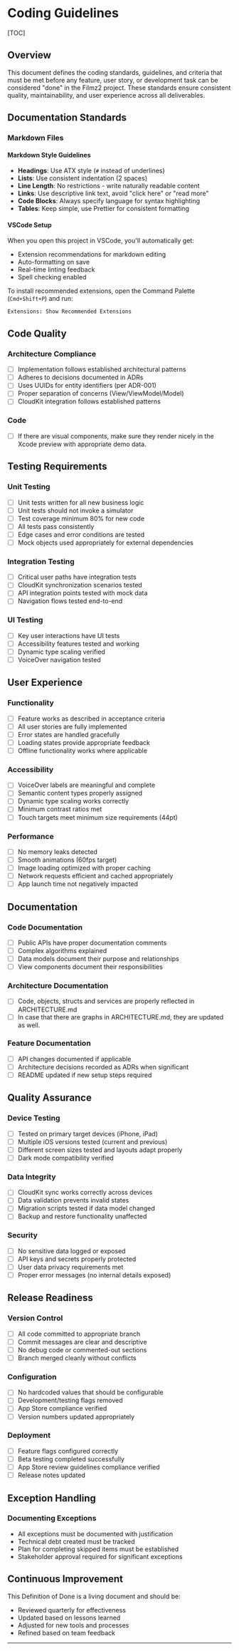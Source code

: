 # Coding Guidelines

[TOC]

## Overview

This document defines the coding standards, guidelines, and criteria that must be met before any feature, user story, or development task can be considered "done" in the Filmz2 project. These standards ensure consistent quality, maintainability, and user experience across all deliverables.

## Documentation Standards

### Markdown Files

#### Markdown Style Guidelines

- **Headings**: Use ATX style (`#` instead of underlines)
- **Lists**: Use consistent indentation (2 spaces)
- **Line Length**: No restrictions - write naturally readable content
- **Links**: Use descriptive link text, avoid "click here" or "read more"
- **Code Blocks**: Always specify language for syntax highlighting
- **Tables**: Keep simple, use Prettier for consistent formatting

#### VSCode Setup

When you open this project in VSCode, you'll automatically get:

- Extension recommendations for markdown editing
- Auto-formatting on save
- Real-time linting feedback
- Spell checking enabled

To install recommended extensions, open the Command Palette (`Cmd+Shift+P`) and run:

```text
Extensions: Show Recommended Extensions
```

## Code Quality

### Architecture Compliance

- [ ] Implementation follows established architectural patterns
- [ ] Adheres to decisions documented in ADRs
- [ ] Uses UUIDs for entity identifiers (per ADR-001)
- [ ] Proper separation of concerns (View/ViewModel/Model)
- [ ] CloudKit integration follows established patterns

### Code

- [ ] If there are visual components, make sure they render nicely in the Xcode preview with appropriate demo data.

## Testing Requirements

### Unit Testing

- [ ] Unit tests written for all new business logic
- [ ] Unit tests should not invoke a simulator
- [ ] Test coverage minimum 80% for new code
- [ ] All tests pass consistently
- [ ] Edge cases and error conditions are tested
- [ ] Mock objects used appropriately for external dependencies

### Integration Testing

- [ ] Critical user paths have integration tests
- [ ] CloudKit synchronization scenarios tested
- [ ] API integration points tested with mock data
- [ ] Navigation flows tested end-to-end

### UI Testing

- [ ] Key user interactions have UI tests
- [ ] Accessibility features tested and working
- [ ] Dynamic type scaling verified
- [ ] VoiceOver navigation tested

## User Experience

### Functionality

- [ ] Feature works as described in acceptance criteria
- [ ] All user stories are fully implemented
- [ ] Error states are handled gracefully
- [ ] Loading states provide appropriate feedback
- [ ] Offline functionality works where applicable

### Accessibility

- [ ] VoiceOver labels are meaningful and complete
- [ ] Semantic content types properly assigned
- [ ] Dynamic type scaling works correctly
- [ ] Minimum contrast ratios met
- [ ] Touch targets meet minimum size requirements (44pt)

### Performance

- [ ] No memory leaks detected
- [ ] Smooth animations (60fps target)
- [ ] Image loading optimized with proper caching
- [ ] Network requests efficient and cached appropriately
- [ ] App launch time not negatively impacted

## Documentation

### Code Documentation

- [ ] Public APIs have proper documentation comments
- [ ] Complex algorithms explained
- [ ] Data models document their purpose and relationships
- [ ] View components document their responsibilities

### Architecture Documentation

- [ ] Code, objects, structs and services are properly reflected in ARCHITECTURE.md
- [ ] In case that there are graphs in ARCHITECTURE.md, they are updated as well.

### Feature Documentation

- [ ] API changes documented if applicable
- [ ] Architecture decisions recorded as ADRs when significant
- [ ] README updated if new setup steps required

## Quality Assurance

### Device Testing

- [ ] Tested on primary target devices (iPhone, iPad)
- [ ] Multiple iOS versions tested (current and previous)
- [ ] Different screen sizes tested and layouts adapt properly
- [ ] Dark mode compatibility verified

### Data Integrity

- [ ] CloudKit sync works correctly across devices
- [ ] Data validation prevents invalid states
- [ ] Migration scripts tested if data model changed
- [ ] Backup and restore functionality unaffected

### Security

- [ ] No sensitive data logged or exposed
- [ ] API keys and secrets properly protected
- [ ] User data privacy requirements met
- [ ] Proper error messages (no internal details exposed)

## Release Readiness

### Version Control

- [ ] All code committed to appropriate branch
- [ ] Commit messages are clear and descriptive
- [ ] No debug code or commented-out sections
- [ ] Branch merged cleanly without conflicts

### Configuration

- [ ] No hardcoded values that should be configurable
- [ ] Development/testing flags removed
- [ ] App Store compliance verified
- [ ] Version numbers updated appropriately

### Deployment

- [ ] Feature flags configured correctly
- [ ] Beta testing completed successfully
- [ ] App Store review guidelines compliance verified
- [ ] Release notes updated

## Exception Handling

### Documenting Exceptions

- All exceptions must be documented with justification
- Technical debt created must be tracked
- Plan for completing skipped items must be established
- Stakeholder approval required for significant exceptions

## Continuous Improvement

This Definition of Done is a living document and should be:

- Reviewed quarterly for effectiveness
- Updated based on lessons learned
- Adjusted for new tools and processes
- Refined based on team feedback

---
